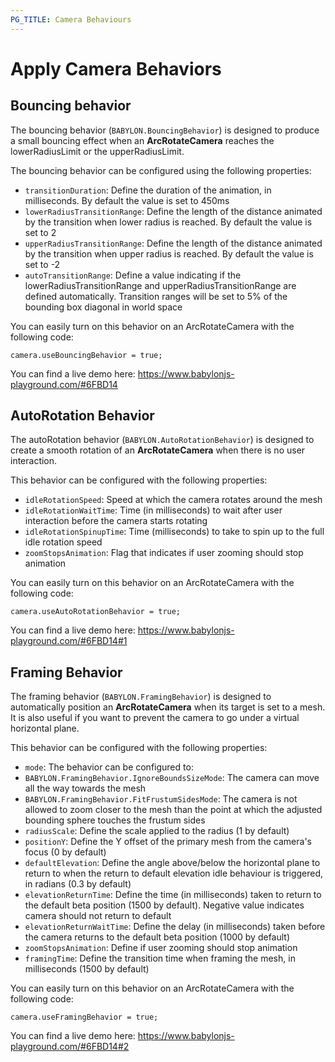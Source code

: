 ```yaml
---
PG_TITLE: Camera Behaviours
---
```


# Apply Camera Behaviors

## Bouncing behavior
The bouncing behavior (`BABYLON.BouncingBehavior`) is designed to produce a small bouncing effect when an **ArcRotateCamera** reaches the lowerRadiusLimit or the upperRadiusLimit.

The bouncing behavior can be configured using the following properties:
* `transitionDuration`: Define the duration of the animation, in milliseconds. By default the value is set to 450ms
* `lowerRadiusTransitionRange`: Define the length of the distance animated by the transition when lower radius is reached. By default the value is set to 2
* `upperRadiusTransitionRange`: Define the length of the distance animated by the transition when upper radius is reached. By default the value is set to -2
* `autoTransitionRange`: Define a value indicating if the lowerRadiusTransitionRange and upperRadiusTransitionRange are defined automatically. Transition ranges will be set to 5% of the bounding box diagonal in world space

You can easily turn on this behavior on an ArcRotateCamera with the following code:

```
camera.useBouncingBehavior = true;
```

You can find a live demo here: https://www.babylonjs-playground.com/#6FBD14

##  AutoRotation Behavior
The autoRotation behavior (`BABYLON.AutoRotationBehavior`) is designed to create a smooth rotation of an **ArcRotateCamera** when there is no user interaction.

This behavior can be configured with the following properties:
* `idleRotationSpeed`: Speed at which the camera rotates around the mesh
* `idleRotationWaitTime`: Time (in milliseconds) to wait after user interaction before the camera starts rotating
* `idleRotationSpinupTime`: Time (milliseconds) to take to spin up to the full idle rotation speed
* `zoomStopsAnimation`: Flag that indicates if user zooming should stop animation

You can easily turn on this behavior on an ArcRotateCamera with the following code:

```
camera.useAutoRotationBehavior = true;
```

You can find a live demo here: https://www.babylonjs-playground.com/#6FBD14#1

##  Framing Behavior
The framing behavior (`BABYLON.FramingBehavior`) is designed to automatically position an **ArcRotateCamera** when its target is set to a mesh.
It is also useful if you want to prevent the camera to go under a virtual horizontal plane.

This behavior can be configured with the following properties:
* `mode`: The behavior can be configured to:
 * `BABYLON.FramingBehavior.IgnoreBoundsSizeMode`: The camera can move all the way towards the mesh
 * `BABYLON.FramingBehavior.FitFrustumSidesMode`: The camera is not allowed to zoom closer to the mesh than the point at which the adjusted bounding sphere touches the frustum sides
* `radiusScale`: Define the scale applied to the radius (1 by default)
* `positionY`: Define the Y offset of the primary mesh from the camera's focus (0 by default)
* `defaultElevation`: Define the angle above/below the horizontal plane to return to when the return to default elevation idle behaviour is triggered, in radians (0.3 by default)
* `elevationReturnTime`: Define the time (in milliseconds) taken to return to the default beta position (1500 by default). Negative value indicates camera should not return to default
* `elevationReturnWaitTime`: Define the delay (in milliseconds) taken before the camera returns to the default beta position (1000 by default)
* `zoomStopsAnimation`: Define if user zooming should stop animation
* `framingTime`: Define the transition time when framing the mesh, in milliseconds (1500 by default)

You can easily turn on this behavior on an ArcRotateCamera with the following code:

```
camera.useFramingBehavior = true;
```

You can find a live demo here: https://www.babylonjs-playground.com/#6FBD14#2









